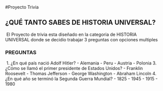 #Proyecto Trivia
## ¿QUÉ TANTO SABES DE HISTORIA UNIVERSAL?

<img src="https://es.seaicons.com/wp-content/uploads/2016/07/Globe-Connected-icon.png" alt=""> 
El Proyecto de trivia esta diseñado en la categoria de HISTORIA UNIVERSAL donde se decidio trabajar 3 preguntas con opciones multiples 

  
  ### PREGUNTAS
<img src="https://pbs.twimg.com/profile_images/600831927042510848/oe1zjCC8_400x400.jpg" alt="" >
1. ¿En qué país nació Adolf Hitler?
- Alemania
- Peru
- Austria
- Polonia 
3. ¿Cómo se llamó el primer presidente de Estados Unidos?
- Franklin Roosevelt
- Thomas Jefferson
- George Washington
- Abraham Lincoln
4. ¿En qué año se terminó la Segunda Guerra Mundial?
- 1825
- 1945
- 1915
- 1980

